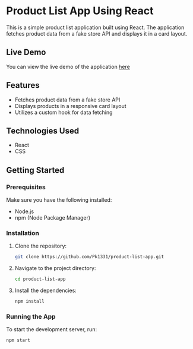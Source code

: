 # Product List App Using React

This is a simple product list application built using React. The application fetches product data from a fake store API and displays it in a card layout.

## Live Demo
You can view the live demo of the application [here](https://pk1331.github.io/Fetching-Data-From-API-using-React/)

## Features

- Fetches product data from a fake store API
- Displays products in a responsive card layout
- Utilizes a custom hook for data fetching

## Technologies Used

- React
- CSS

## Getting Started

### Prerequisites

Make sure you have the following installed:

- Node.js
- npm (Node Package Manager)

### Installation

1. Clone the repository:

    ```sh
    git clone https://github.com/Pk1331/product-list-app.git
    ```

2. Navigate to the project directory:

    ```sh
    cd product-list-app
    ```

3. Install the dependencies:

    ```sh
    npm install
    ```

### Running the App

To start the development server, run:

```sh
npm start

